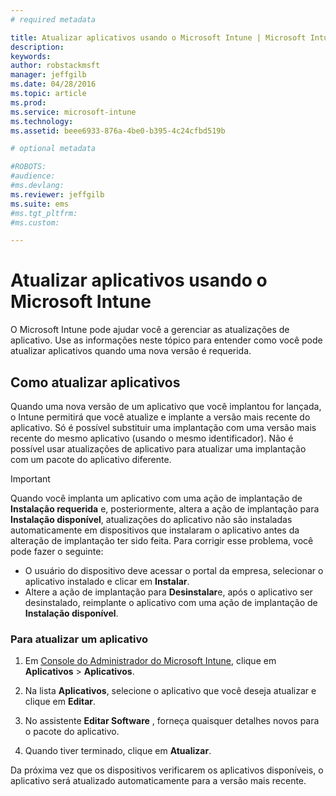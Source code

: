 ```yaml
---
# required metadata

title: Atualizar aplicativos usando o Microsoft Intune | Microsoft Intune
description:
keywords:
author: robstackmsft
manager: jeffgilb
ms.date: 04/28/2016
ms.topic: article
ms.prod:
ms.service: microsoft-intune
ms.technology:
ms.assetid: beee6933-876a-4be0-b395-4c24cfbd519b

# optional metadata

#ROBOTS:
#audience:
#ms.devlang:
ms.reviewer: jeffgilb
ms.suite: ems
#ms.tgt_pltfrm:
#ms.custom:

---
```


# Atualizar aplicativos usando o Microsoft Intune
O Microsoft Intune pode ajudar você a gerenciar as atualizações de aplicativo. Use as informações neste tópico para entender como você pode atualizar aplicativos quando uma nova versão é requerida.

## Como atualizar aplicativos
Quando uma nova versão de um aplicativo que você implantou for lançada, o Intune permitirá que você atualize e implante a versão mais recente do aplicativo. Só é possível substituir uma implantação com uma versão mais recente do mesmo aplicativo (usando o mesmo identificador). Não é possível usar atualizações de aplicativo para atualizar uma implantação com um pacote do aplicativo diferente.

> [!IMPORTANT]
> Quando você implanta um aplicativo com uma ação de implantação de **Instalação requerida** e, posteriormente, altera a ação de implantação para **Instalação disponível**, atualizações do aplicativo não são instaladas automaticamente em dispositivos que instalaram o aplicativo antes da alteração de implantação ter sido feita. Para corrigir esse problema, você pode fazer o seguinte:
> 
> -   O usuário do dispositivo deve acessar o portal da empresa, selecionar o aplicativo instalado e clicar em **Instalar**.
> -   Altere a ação de implantação para **Desinstalar**e, após o aplicativo ser desinstalado, reimplante o aplicativo com uma ação de implantação de **Instalação disponível**.

### Para atualizar um aplicativo

1.  Em [Console do Administrador do Microsoft Intune](https://manage.microsoft.com), clique em **Aplicativos** &gt; **Aplicativos**.

2.  Na lista **Aplicativos**, selecione o aplicativo que você deseja atualizar e clique em **Editar**.

3.  No assistente **Editar Software** , forneça quaisquer detalhes novos para o pacote do aplicativo.

4.  Quando tiver terminado, clique em **Atualizar**.

Da próxima vez que os dispositivos verificarem os aplicativos disponíveis, o aplicativo será atualizado automaticamente para a versão mais recente.





<!--HONumber=May16_HO1-->


